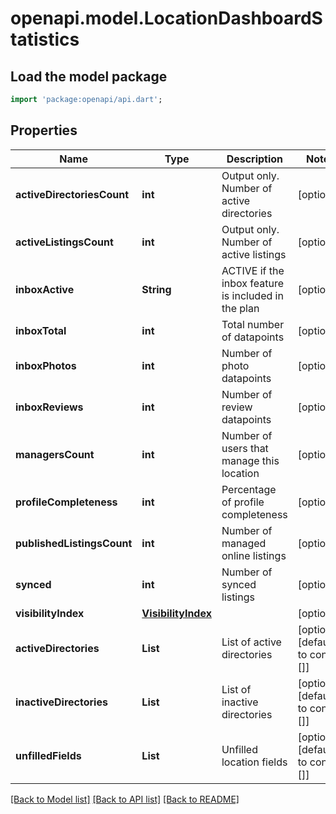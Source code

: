 # openapi.model.LocationDashboardStatistics

## Load the model package
```dart
import 'package:openapi/api.dart';
```

## Properties
Name | Type | Description | Notes
------------ | ------------- | ------------- | -------------
**activeDirectoriesCount** | **int** | Output only. Number of active directories | [optional] 
**activeListingsCount** | **int** | Output only. Number of active listings | [optional] 
**inboxActive** | **String** | ACTIVE if the inbox feature is included in the plan | [optional] 
**inboxTotal** | **int** | Total number of datapoints | [optional] 
**inboxPhotos** | **int** | Number of photo datapoints | [optional] 
**inboxReviews** | **int** | Number of review datapoints | [optional] 
**managersCount** | **int** | Number of users that manage this location | [optional] 
**profileCompleteness** | **int** | Percentage of profile completeness | [optional] 
**publishedListingsCount** | **int** | Number of managed online listings | [optional] 
**synced** | **int** | Number of synced listings | [optional] 
**visibilityIndex** | [**VisibilityIndex**](VisibilityIndex.md) |  | [optional] 
**activeDirectories** | **List<String>** | List of active directories | [optional] [default to const []]
**inactiveDirectories** | **List<String>** | List of inactive directories | [optional] [default to const []]
**unfilledFields** | **List<String>** | Unfilled location fields | [optional] [default to const []]

[[Back to Model list]](../README.md#documentation-for-models) [[Back to API list]](../README.md#documentation-for-api-endpoints) [[Back to README]](../README.md)


